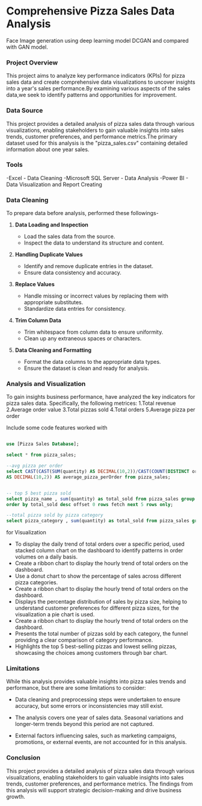 # Comprehensive Pizza Sales Data Analysis
Face Image generation using deep learning model DCGAN and compared with GAN model.


### Project Overview
This project aims to analyze key performance indicators (KPIs) for pizza sales data and create comprehensive data visualizations to uncover insights into a year's sales performance.By examining various aspects of the sales data,we seek to identify patterns and opportunities for improvement.



### Data Source
This project provides a detailed analysis of pizza sales data through various visualizations, enabling stakeholders to gain valuable insights into sales trends, customer preferences, and performance metrics.The primary dataset used for this analysis is the "pizza_sales.csv" containing detailed information about one year sales.



### Tools
-Excel - Data Cleaning
-Microsoft SQL Server - Data Analysis
-Power BI - Data Visualization and Report Creating


### Data Cleaning
To prepare data before analysis, performed these followings-

1. **Data Loading and Inspection**
   - Load the sales data from the source.
   - Inspect the data to understand its structure and content.

2. **Handling Duplicate Values**
   - Identify and remove duplicate entries in the dataset.
   - Ensure data consistency and accuracy.

3. **Replace Values**
   - Handle missing or incorrect values by replacing them with appropriate substitutes.
   - Standardize data entries for consistency.

4. **Trim Column Data**
   - Trim whitespace from column data to ensure uniformity.
   - Clean up any extraneous spaces or characters.

5. **Data Cleaning and Formatting**
   - Format the data columns to the appropriate data types.
   - Ensure the dataset is clean and ready for analysis.



### Analysis and Visualization
To gain insights business performance, have analyzed the key indicators for pizza sales data. Specifically, the following metrices:
1.Total revenue
2.Average order value
3.Total pizzas sold
4.Total orders
5.Average pizza per order 

Include some code features worked with

``` sql

use [Pizza Sales Database];

select * from pizza_sales;

--avg pizza per order
select CAST(CAST(SUM(quantity) AS DECIMAL(10,2))/CAST(COUNT(DISTINCT order_id) AS DECIMAL(10,2)) 
AS DECIMAL(10,2)) AS average_pizza_perOrder from pizza_sales;


-- top 5 best pizza sold 
select pizza_name , sum(quantity) as total_sold from pizza_sales group by pizza_name
order by total_sold desc offset 0 rows fetch next 5 rows only;

--total pizza sold by pizza category
select pizza_category , sum(quantity) as total_sold from pizza_sales group by pizza_category;

```



for Visualization
  - To display the daily trend of total orders over a specific period, used stacked column chart on the dashboard to identify patterns in order volumes on a daily basis.
  - Create a ribbon chart to display the hourly trend of total orders on the dashboard.
  - Use a donut chart to show the percentage of sales across different pizza categories.
  - Create a ribbon chart to display the hourly trend of total orders on the dashboard.
  - Displays the percentage distribution of sales by pizza size, helping to understand customer preferences for different pizza sizes, for the visualization a pie chart is used.
  - Create a ribbon chart to display the hourly trend of total orders on the dashboard.
  - Presents the total number of pizzas sold by each category, the funnel providing a clear comparison of category performance.
  -  Highlights the top 5 best-selling pizzas and lowest selling pizzas, showcasing the choices among customers through bar chart.



### Limitations
While this analysis provides valuable insights into pizza sales trends and performance, but there are some limitations to consider:


   - Data cleaning and preprocessing steps were undertaken to ensure accuracy, but some errors or inconsistencies may still exist.


   - The analysis covers one year of sales data. Seasonal variations and longer-term trends beyond this period are not captured.


   - External factors influencing sales, such as marketing campaigns, promotions, or external events, are not accounted for in this analysis.


 
 ### Conclusion

This project provides a detailed analysis of pizza sales data through various visualizations, enabling stakeholders to gain valuable insights into sales trends, customer preferences, and performance metrics. The findings from this analysis will support strategic decision-making and drive business growth.




